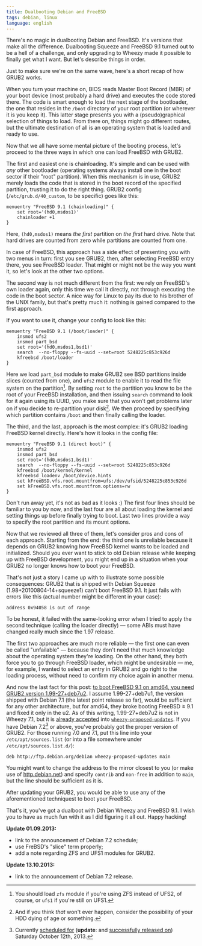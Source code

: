 ```yaml
---
title: Dualbooting Debian and FreeBSD
tags: debian, linux
language: english
---
```


There's no magic in dualbooting Debian and FreeBSD. It's versions that make all
the difference. Dualbooting Squeeze and FreeBSD 9.1 turned out to be a hell of a
challenge, and only upgrading to Wheezy made it possible to finally get what I
want. But let's describe things in order.

Just to make sure we're on the same wave, here's a short recap of how GRUB2
works.

When you turn your machine on, BIOS reads Master Boot Record (MBR) of your boot
device (most probably a hard drive) and executes the code stored there. The code
is smart enough to load the next stage of the bootloader, the one that resides
in the `/boot` directory of your root partition (or wherever it is you keep it).
This latter stage presents you with a (pseudo)graphical selection of things to
load. From there on, things might go different routes, but the ultimate
destination of all is an operating system that is loaded and ready to use.

Now that we all have some mental picture of the booting process, let's proceed
to the three ways in which one can load FreeBSD with GRUB2.

The first and easiest one is chainloading. It's simple and can be used with
*any* other bootloader (operating systems always install one in the boot sector
if their "root" partition). When this mechanism is in use, GRUB2 merely loads
the code that is stored in the boot record of the specified partition, trusting
it to do the right thing. GRUB2 config (`/etc/grub.d/40_custom`, to be specific)
goes like this:

```
menuentry "FreeBSD 9.1 (chainloading)" {
    set root='(hd0,msdos1)'
    chainloader +1
}
```

Here, `(hd0,msdos1)` means *the first* partition on *the first* hard drive. Note
that hard drives are counted from zero while partitions are counted from one.

In case of FreeBSD, this approach has a side effect of presenting you with two
menus in turn: first you see GRUB2, then, after selecting FreeBSD entry there,
you see FreeBSD loader. That might or might not be the way you want it, so let's
look at the other two options.

The second way is not much different from the first: we rely on FreeBSD's own
loader again, only this time we call it directly, not through executing the
code in the boot sector. A nice way for Linux to pay its due to his brother of
the UNIX family, but that's pretty much it: nothing is gained compared to the
first approach.

If you want to use it, change your config to look like this:

```
menuentry "FreeBSD 9.1 (/boot/loader)" {
    insmod ufs2
    insmod part_bsd
    set root='(hd0,msdos1,bsd1)'
    search  --no-floppy --fs-uuid --set=root 5248225c853c926d
    kfreebsd /boot/loader
}
```

Here we load `part_bsd` module to make GRUB2 see BSD partitions inside slices
(counted from one), and `ufs2` module to enable it to read the file system on
the partition[^other-filesystems]. By setting `root` to the partition you know
to be the root of your FreeBSD installation, and then issuing `search` command
to look for it again using its UUID, you make sure that you won't get problems
later on if you decide to re-partition your disk[^why-use-uuid]. We then
proceed by specifying which partition contains `/boot` and then finally calling
the loader.

The third, and the last, approach is the most complex: it's GRUB2 loading
FreeBSD kernel directly. Here's how it looks in the config file:

```
menuentry "FreeBSD 9.1 (direct boot)" {
    insmod ufs2
    insmod part_bsd
    set root='(hd0,msdos1,bsd1)'
    search  --no-floppy --fs-uuid --set=root 5248225c853c926d
    kfreebsd /boot/kernel/kernel
    kfreebsd_loadenv /boot/device.hints
    set kFreeBSD.vfs.root.mountfrom=ufs:/dev/ufsid/5248225c853c926d
    set kFreeBSD.vfs.root.mountfrom.options=rw
}
```

Don't run away yet, it's not as bad as it looks :) The first four lines should
be familiar to you by now, and the last four are all about loading the kernel
and setting things up before finally trying to boot. Last two lines provide a
way to specify the root partition and its mount options.

Now that we reviewed all three of them, let's consider pros and cons of each
approach. Starting from the end: the third one is unreliable because it depends
on GRUB2 knowing how FreeBSD kernel wants to be loaded and initialized. Should
you ever want to stick to old Debian release while keeping up with FreeBSD
development, you might end up in a situation when your GRUB2 no longer knows how
to boot your FreeBSD.

That's not just a story I came up with to illustrate some possible
consequences: GRUB2 that is shipped with Debian Squeeze
(1.98+20100804-14+squeeze1) can't boot FreeBSD 9.1. It just fails with errors
like this (actual number might be different in your case):

```
address 0x94058 is out of range
```

To be honest, it failed with the same-looking error when I tried to apply the
second technique (calling the loader directly) — some ABIs must have changed
really much since the 1.97 release.

The first two approaches are much more reliable — the first one can even be
called "unfailable" — because they don't need that much knowledge about the
operating system they're loading. On the other hand, they both force you to go
through FreeBSD loader, which might be undesirable — me, for example, I wanted
to select an entry in GRUB2 and go right to the loading process, without need to
confirm my choice again in another menu.

And now the last fact for this post: [to boot FreeBSD 9.1 on amd64, you need
GRUB2 version 1.99-27+deb7u2][699002]. I assume 1.99-27+deb7u1, the version
shipped with Debian 7.1 (the latest point release so far), would be sufficient
for any other architecture, but for amd64, they broke booting FreeBSD ≥ 9.1 and
fixed it only in the u2. As of this writing, 1.99-27+deb7u2 is not in
Wheezy 7.1, but it is [already accepted][grub2-proposed-updates-accepted] into
[`wheezy-proposed-updates`][proposed-updates]. If you have
Debian 7.2[^debian-7.2-scheduled] or above, you've probably got the proper
version of GRUB2. For those running 7.0 and 7.1, put this line into your
`/etc/apt/sources.list` (or into a file somewhere under
`/etc/apt/sources.list.d/`):

```
deb http://ftp.debian.org/debian wheezy-proposed-updates main
```

You might want to change the address to the mirror closest to you (or make use
of [http.debian.net][hdn]) and specify `contrib` and `non-free` in addition to
`main`, but the line should be sufficient as it is.

After updating your GRUB2, you would be able to use any of the aforementioned
techniquest to boot your FreeBSD.

That's it, you've got a dualboot with Debian Wheezy and FreeBSD 9.1. I wish you
to have as much fun with it as I did figuring it all out. Happy hacking!

**Update 01.09.2013:**

* link to the announcement of Debian 7.2 schedule;
* use FreBSD's "slice" term properly;
* add a note regarding ZFS and UFS1 modules for GRUB2.

**Update 13.10.2013:**

* link to the announcement of Debian 7.2 release.

[^why-use-uuid]: And if you think *that* won't ever happen, consider the
possibility of your HDD dying of age or something.

[^debian-7.2-scheduled]: Currently [scheduled
for][debian-7.2-schedule-announce] (**update**: and [successfully released
on][debian-7.2-release-announce]) Saturday October 12th, 2013.

[debian-7.2-schedule-announce]:
http://lists.debian.org/debian-project/2013/09/msg00089.html "Upcoming stable
point release (7.2)"

[debian-7.2-release-announce]:
http://lists.debian.org/debian-announce/2013/msg00004.html
"Updated Debian 7: 7.2 released"

[^other-filesystems]: You should load `zfs` module if you're using ZFS instead
of UFS2, of course, or `ufs1` if you're still on UFS1.

[699002]: http://bugs.debian.org/cgi-bin/bugreport.cgi?bug=699002 "#699002:
grub: grub 2.00 in experimental may be missing kfreebsd >= 9.1 amd64 fix"

[proposed-updates]: http://www.debian.org/releases/proposed-updates.html
"Debian Wiki: The “proposed-updates” mechanism"

[grub2-proposed-updates-accepted]:
http://release.debian.org/proposed-updates/stable.html#grub2_1.99-27+deb7u2
"Debian Queue Overview for “proposed-updates”"

[hdn]: http://lists.debian.org/debian-mirrors/2012/01/msg00025.html
"introducing http.debian.net"

